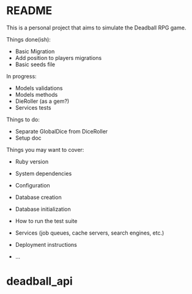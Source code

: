 # README

This is a personal project that aims to simulate the Deadball RPG game.

Things done(ish):
* Basic Migration
* Add position to players migrations
* Basic seeds file

In progress:
* Models validations
* Models methods
* DieRoller (as a gem?)
* Services tests

Things to do:
* Separate GlobalDice from DiceRoller
* Setup doc

Things you may want to cover:

* Ruby version

* System dependencies

* Configuration

* Database creation

* Database initialization

* How to run the test suite

* Services (job queues, cache servers, search engines, etc.)

* Deployment instructions

* ...
# deadball_api
